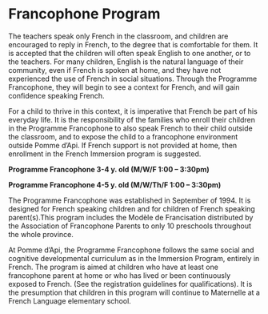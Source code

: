 # Francophone Program

The teachers speak only French in the classroom, and children are encouraged to reply in French, to the degree that is comfortable for them. It is accepted that the children will often speak English to one another, or to the teachers. For many children, English is the natural language of their community, even if French is spoken at home, and they have not experienced the use of French in social situations. Through the Programme Francophone, they will begin to see a context for French, and will gain confidence speaking French.

For a child to thrive in this context, it is imperative that French be part of his everyday life. It is the responsibility of the families who enroll their children in the Programme Francophone to also speak French to their child outside the classroom, and to expose the child to a francophone environment outside Pomme d’Api. If French support is not provided at home, then enrollment in the French Immersion program is suggested.

__Programme Francophone 3-4 y. old (M/W/F 1:00 – 3:30pm)__

__Programme Francophone 4-5 y. old (M/W/Th/F 1:00 – 3:30pm)__

The Programme Francophone was established in September of 1994. It is designed for French speaking children and for children of French speaking parent(s).This program includes the Modèle de Francisation distributed by the Association of Francophone Parents to only 10 preschools throughout the whole province. 

At Pomme d’Api, the Programme Francophone follows the same social and cognitive developmental curriculum as in the Immersion Program, entirely in French. The program is aimed at children who have at least one francophone parent at home or who has lived or been continuously exposed to French. (See the registration guidelines for qualifications). It is the presumption that children in this program will continue to Maternelle at a French Language elementary school.